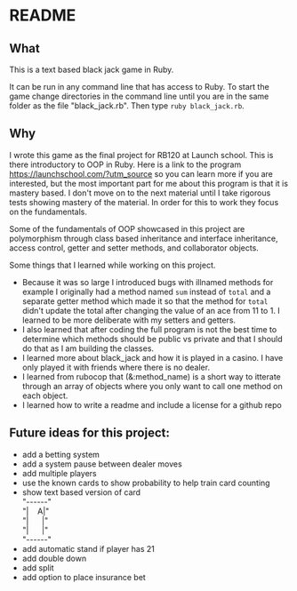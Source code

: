 # README #

## What
This is a text based black jack game in Ruby.

It can be run in any command line that has access to Ruby. To start the game change directories in the command line until you are in the same folder as the file "black_jack.rb". Then type `ruby black_jack.rb`.

## Why
I wrote this game as the final project for RB120 at Launch school. This is there introductory to OOP in Ruby. Here is a link to the program https://launchschool.com/?utm_source so you can learn more if you are interested, but the most important part for me about this program is that it is mastery based. I don't move on to the next material until I take rigorous tests showing mastery of the material. In order for this to work they focus on the fundamentals.

Some of the fundamentals of OOP showcased in this project are polymorphism through class based inheritance and interface inheritance, access control, getter and setter methods, and collaborator objects.

Some things that I learned while working on this project.
  - Because it was so large I introduced bugs with illnamed methods for example I originally had a method named `sum` instead of `total` and a separate getter method which made it so that the method for `total` didn't update the total after changing the value of an ace from 11 to 1. I learned to be more deliberate with my setters and getters.
  - I also learned that after coding the full program is not the best time to determine which methods should be public vs private and that I should do that as I am building the classes.
  - I learned more about black_jack and how it is played in a casino. I have only played it with friends where there is no dealer.
  - I learned from rubocop that (&:method_name) is a short way to itterate through an array of objects where you only want to call one method on each object.
  - I learned how to write a readme and include a license for a github repo


## Future ideas for this project:
  - add a betting system
  - add a system pause between dealer moves
  - add multiple players
  - use the known cards to show probability to help train card counting
  - show text based version of card  
"------"\
"|&nbsp;&nbsp;&nbsp;&nbsp;A|"\
"|&nbsp;&nbsp;&nbsp;&nbsp;&nbsp;&nbsp;|"\
"|&nbsp;&nbsp;&nbsp;&nbsp;&nbsp;&nbsp;|"\
"------"
  - add automatic stand if player has 21
  - add double down
  - add split
  - add option to place insurance bet